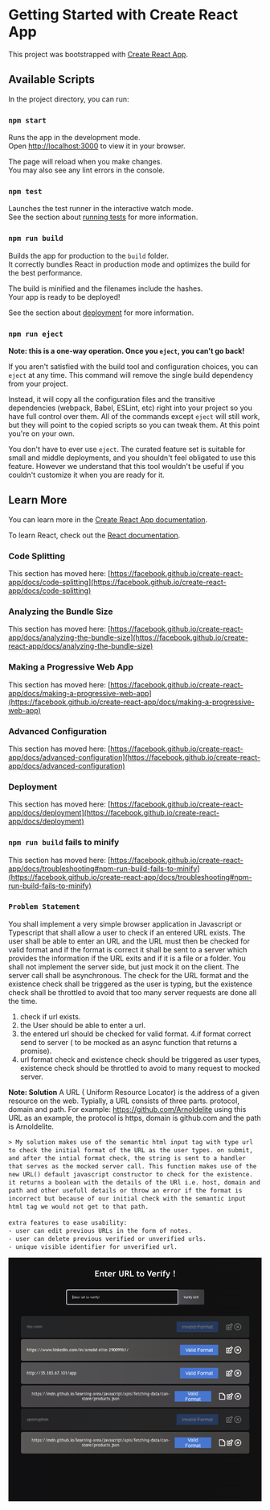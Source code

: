 # Getting Started with Create React App

This project was bootstrapped with [Create React App](https://github.com/facebook/create-react-app).

## Available Scripts

In the project directory, you can run:

### `npm start`

Runs the app in the development mode.\
Open [http://localhost:3000](http://localhost:3000) to view it in your browser.

The page will reload when you make changes.\
You may also see any lint errors in the console.

### `npm test`

Launches the test runner in the interactive watch mode.\
See the section about [running tests](https://facebook.github.io/create-react-app/docs/running-tests) for more information.

### `npm run build`

Builds the app for production to the `build` folder.\
It correctly bundles React in production mode and optimizes the build for the best performance.

The build is minified and the filenames include the hashes.\
Your app is ready to be deployed!

See the section about [deployment](https://facebook.github.io/create-react-app/docs/deployment) for more information.

### `npm run eject`

**Note: this is a one-way operation. Once you `eject`, you can't go back!**

If you aren't satisfied with the build tool and configuration choices, you can `eject` at any time. This command will remove the single build dependency from your project.

Instead, it will copy all the configuration files and the transitive dependencies (webpack, Babel, ESLint, etc) right into your project so you have full control over them. All of the commands except `eject` will still work, but they will point to the copied scripts so you can tweak them. At this point you're on your own.

You don't have to ever use `eject`. The curated feature set is suitable for small and middle deployments, and you shouldn't feel obligated to use this feature. However we understand that this tool wouldn't be useful if you couldn't customize it when you are ready for it.

## Learn More

You can learn more in the [Create React App documentation](https://facebook.github.io/create-react-app/docs/getting-started).

To learn React, check out the [React documentation](https://reactjs.org/).

### Code Splitting

This section has moved here: [https://facebook.github.io/create-react-app/docs/code-splitting](https://facebook.github.io/create-react-app/docs/code-splitting)

### Analyzing the Bundle Size

This section has moved here: [https://facebook.github.io/create-react-app/docs/analyzing-the-bundle-size](https://facebook.github.io/create-react-app/docs/analyzing-the-bundle-size)

### Making a Progressive Web App

This section has moved here: [https://facebook.github.io/create-react-app/docs/making-a-progressive-web-app](https://facebook.github.io/create-react-app/docs/making-a-progressive-web-app)

### Advanced Configuration

This section has moved here: [https://facebook.github.io/create-react-app/docs/advanced-configuration](https://facebook.github.io/create-react-app/docs/advanced-configuration)

### Deployment

This section has moved here: [https://facebook.github.io/create-react-app/docs/deployment](https://facebook.github.io/create-react-app/docs/deployment)

### `npm run build` fails to minify

This section has moved here: [https://facebook.github.io/create-react-app/docs/troubleshooting#npm-run-build-fails-to-minify](https://facebook.github.io/create-react-app/docs/troubleshooting#npm-run-build-fails-to-minify)

### `Problem Statement`

You shall implement a very simple browser application in Javascript or Typescript that shall allow a user to check if an entered URL exists. The user shall be able to enter an URL and the URL must then be checked for valid format and if the format is correct it shall be sent to a server which provides the information if the URL exits and if it is a file or a folder. You shall not implement the server side, but just mock it on the client. The server call shall be asynchronous.
The check for the URL format and the existence check shall be triggered as the user is typing, but the existence check shall be throttled to avoid that too many server requests are done all the time.


1. check if url exists.
2. the User should be able to enter a url.
3. the entered url should be checked for valid format.
4.if format correct send to server ( to be mocked as an async function that returns a promise).
5. url format check and existence check should be triggered as user types, existence check should be throttled to avoid to many request to mocked server.

**Note: Solution**
     A URL ( Uniform Resource Locator) is the address of a given resource on the web. Typially, a URL consists of three parts. protocol, domain and path. For example: https://github.com/Arnoldelite using this URL as an example, the protocol is https, domain is github.com and the path is Arnoldelite.


	> My solution makes use of the semantic html input tag with type url to check the initial format of the URL as the user types. on submit, and after the intial format check, the string is sent to a handler that serves as the mocked server call. This function makes use of the new URL() default javascript constructor to check for the existence. it returns a boolean with the details of the URl i.e. host, domain and path and other usefull details or throw an error if the format is incorrect but because of our initial check with the semantic input html tag we would not get to that path.

	extra features to ease usability:
	- user can edit previous URLs in the form of notes.
	- user can delete previous verified or unverified urls.
	- unique visible identifier for unverified url.



![Screenshot](ui.png)
